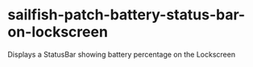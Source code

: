 sailfish-patch-battery-status-bar-on-lockscreen
==============================================

Displays a StatusBar showing battery percentage on the Lockscreen

